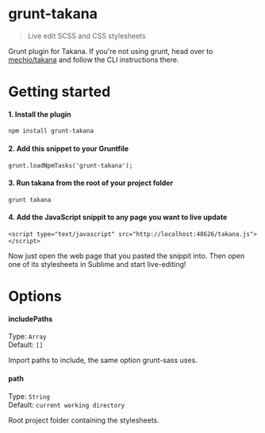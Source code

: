 # grunt-takana

> Live edit SCSS and CSS stylesheets

Grunt plugin for Takana. If you're not using grunt, head over to [mechio/takana](https://github.com/mechio/takana) and follow the CLI instructions there.

# Getting started

#### 1. Install the plugin
```
npm install grunt-takana
```

#### 2. Add this snippet to your Gruntfile
```
grunt.loadNpmTasks('grunt-takana');
```

#### 3. Run takana from the root of your project folder

```
grunt takana
```

#### 4. Add the JavaScript snippit to any page you want to live update

```
<script type="text/javascript" src="http://localhost:48626/takana.js"></script>
```

Now just open the web page that you pasted the snippit into. Then open one of its stylesheets in Sublime and start live-editing!

# Options

#### includePaths

Type: `Array`   
Default: `[]`

Import paths to include, the same option grunt-sass uses.

#### path

Type: `String`  
Default: `current working directory`

Root project folder containing the stylesheets.
